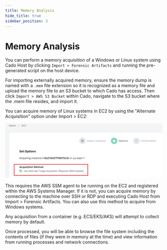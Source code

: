 ```yaml
---
title: Memory Analysis
hide_title: true
sidebar_position: 3
---
```


# Memory Analysis

You can perform a memory acquisition of a Windows or Linux system using Cado Host by clicking `Import > Forensic Artifacts` and running the pre-generated script on the host device.

For importing externally acquired memory, ensure the memory dump is named with a `.mem` file extension so it is recognized as a memory file and upload the memory file to an S3 bucket to which Cado has access.  Then click `Import > AWS S3 Bucket` within Cado, navigate to the S3 bucket where the .mem file resides, and import it.    

You can acquire memory of Linux systems in EC2 by using the "Alternate Acquisition" option under Import > EC2:

![AWS Memory](/img/alternate-ec2.png)

This requires the AWS SSM agent to be running on the EC2 and registered within the AWS Systems Manager. If it is not, you can acquire memory by connecting to the machine over SSH or RDP and executing Cado Host from Import > Forensic Artifacts. You can also use this method to acquire from Windows systems.

Any acquisition from a container (e.g. ECS/EKS/AKS) will attempt to collect memory by default.

Once processed, you will be able to browse the file system including the contents of files (if they were in memory at the time) and view information from running processes and network connections.  
